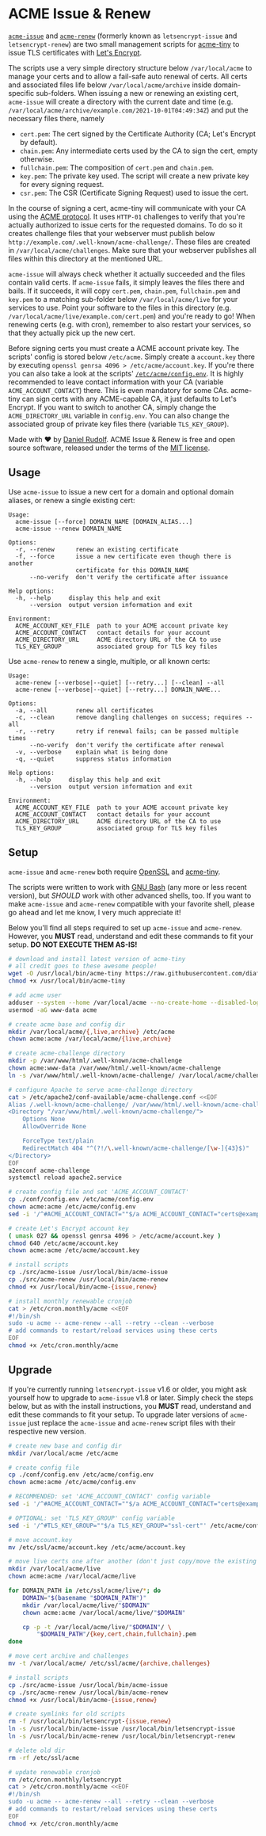 ACME Issue & Renew
==================

[`acme-issue`](./src/acme-issue) and [`acme-renew`](./src/acme-renew) (formerly known as `letsencrypt-issue` and `letsencrypt-renew`) are two small management scripts for [acme-tiny](https://github.com/diafygi/acme-tiny) to issue TLS certificates with [Let's Encrypt](https://letsencrypt.org/).

The scripts use a very simple directory structure below `/var/local/acme` to manage your certs and to allow a fail-safe auto renewal of certs. All certs and associated files life below `/var/local/acme/archive` inside domain-specific sub-folders. When issuing a new or renewing an existing cert, `acme-issue` will create a directory with the current date and time (e.g. `/var/local/acme/archive/example.com/2021-10-01T04:49:34Z`) and put the necessary files there, namely

* `cert.pem`: The cert signed by the Certificate Authority (CA; Let's Encrypt by default).
* `chain.pem`: Any intermediate certs used by the CA to sign the cert, empty otherwise.
* `fullchain.pem`: The composition of `cert.pem` and `chain.pem`.
* `key.pem`: The private key used. The script will create a new private key for every signing request.
* `csr.pem`: The CSR (Certificate Signing Request) used to issue the cert.

In the course of signing a cert, acme-tiny will communicate with your CA using the [ACME protocol](https://en.wikipedia.org/wiki/Automated_Certificate_Management_Environment). It uses `HTTP-01` challenges to verify that you're actually authorized to issue certs for the requested domains. To do so it creates challenge files that your webserver must publish below `http://example.com/.well-known/acme-challenge/`. These files are created in `/var/local/acme/challenges`. Make sure that your webserver publishes all files within this directory at the mentioned URL.

`acme-issue` will always check whether it actually succeeded and the files contain valid certs. If `acme-issue` fails, it simply leaves the files there and bails. If it succeeds, it will copy `cert.pem`, `chain.pem`, `fullchain.pem` and `key.pem` to a matching sub-folder below `/var/local/acme/live` for your services to use. Point your software to the files in this directory (e.g. `/var/local/acme/live/example.com/cert.pem`) and you're ready to go! When renewing certs (e.g. with cron), remember to also restart your services, so that they actually pick up the new cert.

Before signing certs you must create a ACME account private key. The scripts' config is stored below `/etc/acme`. Simply create a `account.key` there by executing `openssl genrsa 4096 > /etc/acme/account.key`. If you're there you can also take a look at the scripts' [`/etc/acme/config.env`](./conf/config.env). It is highly recommended to leave contact information with your CA (variable `ACME_ACCOUNT_CONTACT`) there. This is even mandatory for some CAs. acme-tiny can sign certs with any ACME-capable CA, it just defaults to Let's Encrypt. If you want to switch to another CA, simply change the `ACME_DIRECTORY_URL` variable in `config.env`. You can also change the associated group of private key files there (variable `TLS_KEY_GROUP`).

Made with :heart: by [Daniel Rudolf](https://www.daniel-rudolf.de). ACME Issue & Renew is free and open source software, released under the terms of the [MIT license](./LICENSE).

Usage
-----

Use `acme-issue` to issue a new cert for a domain and optional domain aliases, or renew a single existing cert:

```
Usage:
  acme-issue [--force] DOMAIN_NAME [DOMAIN_ALIAS...]
  acme-issue --renew DOMAIN_NAME

Options:
  -r, --renew      renew an existing certificate
  -f, --force      issue a new certificate even though there is another
                   certificate for this DOMAIN_NAME
      --no-verify  don't verify the certificate after issuance

Help options:
  -h, --help     display this help and exit
      --version  output version information and exit

Environment:
  ACME_ACCOUNT_KEY_FILE  path to your ACME account private key
  ACME_ACCOUNT_CONTACT   contact details for your account
  ACME_DIRECTORY_URL     ACME directory URL of the CA to use
  TLS_KEY_GROUP          associated group for TLS key files
```

Use `acme-renew` to renew a single, multiple, or all known certs:

```
Usage:
  acme-renew [--verbose|--quiet] [--retry...] [--clean] --all
  acme-renew [--verbose|--quiet] [--retry...] DOMAIN_NAME...

Options:
  -a, --all        renew all certificates
  -c, --clean      remove dangling challenges on success; requires --all
  -r, --retry      retry if renewal fails; can be passed multiple times
      --no-verify  don't verify the certificate after renewal
  -v, --verbose    explain what is being done
  -q, --quiet      suppress status information

Help options:
  -h, --help     display this help and exit
      --version  output version information and exit

Environment:
  ACME_ACCOUNT_KEY_FILE  path to your ACME account private key
  ACME_ACCOUNT_CONTACT   contact details for your account
  ACME_DIRECTORY_URL     ACME directory URL of the CA to use
  TLS_KEY_GROUP          associated group for TLS key files
```

Setup
-----

`acme-issue` and `acme-renew` both require [OpenSSL](https://www.openssl.org/) and [acme-tiny](https://github.com/diafygi/acme-tiny).

The scripts were written to work with [GNU Bash](https://www.gnu.org/software/bash/) (any more or less recent version), but *SHOULD* work with other advanced shells, too. If you want to make `acme-issue` and `acme-renew` compatible with your favorite shell, please go ahead and let me know, I very much appreciate it!

Below you'll find all steps required to set up `acme-issue` and `acme-renew`. However, you **MUST** read, understand and edit these commands to fit your setup. **DO NOT EXECUTE THEM AS-IS!**

```sh
# download and install latest version of acme-tiny
# all credit goes to these awesome people!
wget -O /usr/local/bin/acme-tiny https://raw.githubusercontent.com/diafygi/acme-tiny/master/acme_tiny.py
chmod +x /usr/local/bin/acme-tiny

# add acme user
adduser --system --home /var/local/acme --no-create-home --disabled-login --disabled-password --group acme
usermod -aG www-data acme

# create acme base and config dir
mkdir /var/local/acme/{,live,archive} /etc/acme
chown acme:acme /var/local/acme/{live,archive}

# create acme-challenge directory
mkdir -p /var/www/html/.well-known/acme-challenge
chown acme:www-data /var/www/html/.well-known/acme-challenge
ln -s /var/www/html/.well-known/acme-challenge/ /var/local/acme/challenges

# configure Apache to serve acme-challenge directory
cat > /etc/apache2/conf-available/acme-challenge.conf <<EOF
Alias /.well-known/acme-challenge/ /var/www/html/.well-known/acme-challenge/
<Directory "/var/www/html/.well-known/acme-challenge/">
    Options None
    AllowOverride None

    ForceType text/plain
    RedirectMatch 404 "^(?!/\.well-known/acme-challenge/[\w-]{43}$)"
</Directory>
EOF
a2enconf acme-challenge
systemctl reload apache2.service

# create config file and set 'ACME_ACCOUNT_CONTACT'
cp ./conf/config.env /etc/acme/config.env
chown acme:acme /etc/acme/config.env
sed -i '/^#ACME_ACCOUNT_CONTACT=""$/a ACME_ACCOUNT_CONTACT="certs@example.com"' /etc/acme/config.env

# create Let's Encrypt account key
( umask 027 && openssl genrsa 4096 > /etc/acme/account.key )
chmod 640 /etc/acme/account.key
chown acme:acme /etc/acme/account.key

# install scripts
cp ./src/acme-issue /usr/local/bin/acme-issue
cp ./src/acme-renew /usr/local/bin/acme-renew
chmod +x /usr/local/bin/acme-{issue,renew}

# install monthly renewable cronjob
cat > /etc/cron.monthly/acme <<EOF
#!/bin/sh
sudo -u acme -- acme-renew --all --retry --clean --verbose
# add commands to restart/reload services using these certs
EOF
chmod +x /etc/cron.monthly/acme
```

Upgrade
-------

If you're currently running `letsencrypt-issue` v1.6 or older, you might ask yourself how to upgrade to `acme-issue` v1.8 or later. Simply check the steps below, but as with the install instructions, you **MUST** read, understand and edit these commands to fit your setup. To upgrade later versions of `acme-issue` just replace the `acme-issue` and `acme-renew` script files with their respective new version.

```sh
# create new base and config dir
mkdir /var/local/acme /etc/acme

# create config file
cp ./conf/config.env /etc/acme/config.env
chown acme:acme /etc/acme/config.env

# RECOMMENDED: set 'ACME_ACCOUNT_CONTACT' config variable
sed -i '/^#ACME_ACCOUNT_CONTACT=""$/a ACME_ACCOUNT_CONTACT="certs@example.com"' /etc/acme/config.env

# OPTIONAL: set 'TLS_KEY_GROUP' config variable
sed -i '/^#TLS_KEY_GROUP=""$/a TLS_KEY_GROUP="ssl-cert"' /etc/acme/config.env

# move account.key
mv /etc/ssl/acme/account.key /etc/acme/account.key

# move live certs one after another (don't just copy/move the existing dir)
mkdir /var/local/acme/live
chown acme:acme /var/local/acme/live

for DOMAIN_PATH in /etc/ssl/acme/live/*; do
    DOMAIN="$(basename "$DOMAIN_PATH")"
    mkdir /var/local/acme/live/"$DOMAIN"
    chown acme:acme /var/local/acme/live/"$DOMAIN"

    cp -p -t /var/local/acme/live/"$DOMAIN"/ \
        "$DOMAIN_PATH"/{key,cert,chain,fullchain}.pem
done

# move cert archive and challenges
mv -t /var/local/acme/ /etc/ssl/acme/{archive,challenges}

# install scripts
cp ./src/acme-issue /usr/local/bin/acme-issue
cp ./src/acme-renew /usr/local/bin/acme-renew
chmod +x /usr/local/bin/acme-{issue,renew}

# create symlinks for old scripts
rm -f /usr/local/bin/letsencrypt-{issue,renew}
ln -s /usr/local/bin/acme-issue /usr/local/bin/letsencrypt-issue
ln -s /usr/local/bin/acme-renew /usr/local/bin/letsencrypt-renew

# delete old dir
rm -rf /etc/ssl/acme

# update renewable cronjob
rm /etc/cron.monthly/letsencrypt
cat > /etc/cron.monthly/acme <<EOF
#!/bin/sh
sudo -u acme -- acme-renew --all --retry --clean --verbose
# add commands to restart/reload services using these certs
EOF
chmod +x /etc/cron.monthly/acme
```
